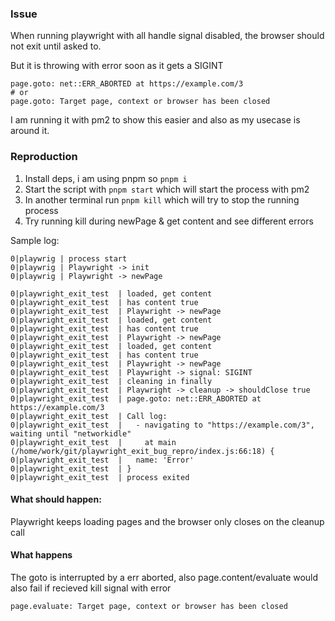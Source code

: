### Issue

When running playwright with all handle signal disabled, the browser should not exit until asked to.

But it is throwing with error soon as it gets a SIGINT
```
page.goto: net::ERR_ABORTED at https://example.com/3
# or
page.goto: Target page, context or browser has been closed
```

I am running it with pm2 to show this easier and also as my usecase is around it.

### Reproduction

1. Install deps, i am using pnpm so `pnpm i`
2. Start the script with `pnpm start` which will start the process with pm2
3. In another terminal run `pnpm kill` which will try to stop the running process
4. Try running kill during newPage & get content and see different errors

Sample log:

```
0|playwrig | process start
0|playwrig | Playwright -> init
0|playwrig | Playwright -> newPage

0|playwright_exit_test  | loaded, get content
0|playwright_exit_test  | has content true
0|playwright_exit_test  | Playwright -> newPage
0|playwright_exit_test  | loaded, get content
0|playwright_exit_test  | has content true
0|playwright_exit_test  | Playwright -> newPage
0|playwright_exit_test  | loaded, get content
0|playwright_exit_test  | has content true
0|playwright_exit_test  | Playwright -> newPage
0|playwright_exit_test  | Playwright -> signal: SIGINT
0|playwright_exit_test  | cleaning in finally
0|playwright_exit_test  | Playwright -> cleanup -> shouldClose true
0|playwright_exit_test  | page.goto: net::ERR_ABORTED at https://example.com/3
0|playwright_exit_test  | Call log:
0|playwright_exit_test  |   - navigating to "https://example.com/3", waiting until "networkidle"
0|playwright_exit_test  |     at main (/home/work/git/playwright_exit_bug_repro/index.js:66:18) {
0|playwright_exit_test  |   name: 'Error'
0|playwright_exit_test  | }
0|playwright_exit_test  | process exited
```

#### What should happen:

Playwright keeps loading pages and the browser only closes on the cleanup call

#### What happens

The goto is interrupted by a err aborted, also page.content/evaluate would also fail if recieved kill signal with error

```
page.evaluate: Target page, context or browser has been closed
```
